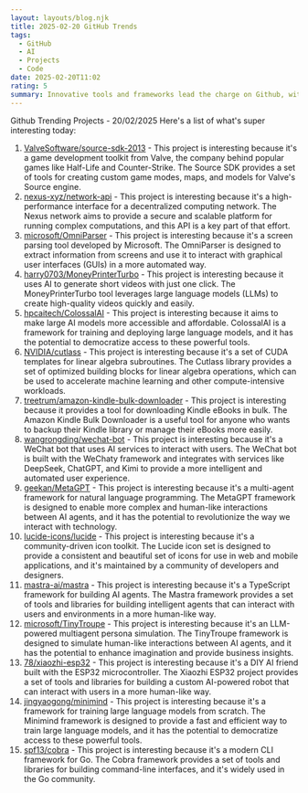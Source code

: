 ```yaml
---
layout: layouts/blog.njk
title: 2025-02-20 GitHub Trends
tags:
  - GitHub
  - AI
  - Projects
  - Code
date: 2025-02-20T11:02
rating: 5
summary: Innovative tools and frameworks lead the charge on Github, with top projects including Valve's game development toolkit, a high-performance interface for decentralized computing, and AI-powered tools like Microsoft's OmniParser and Harry0703's MoneyPrinterTurbo, which generate short videos using AI, while AI frameworks like ColossalAI and MetaGPT make large language models cheaper and more accessible, and development tools like NVIDIA's cutlass and spf13's cobra simplify CLI interactions, with community-driven projects like lucide-icons and treetrum's kindle bulk downloader also making waves, alongside innovative applications like wechat-bot, mastra, and TinyTroupe, which leverage AI for various use cases, showcasing the vibrant and dynamic nature of the Github community.
---
```

Github Trending Projects - 20/02/2025
Here's a list of what's super interesting today:
1. [ValveSoftware/source-sdk-2013](https://github.com/ValveSoftware/source-sdk-2013 "The 2013 edition of the Source SDK") - This project is interesting because it's a game development toolkit from Valve, the company behind popular games like Half-Life and Counter-Strike. The Source SDK provides a set of tools for creating custom game modes, maps, and models for Valve's Source engine.
2. [nexus-xyz/network-api](https://github.com/nexus-xyz/network-api "High-performance interface for supplying compute to the Nexus network") - This project is interesting because it's a high-performance interface for a decentralized computing network. The Nexus network aims to provide a secure and scalable platform for running complex computations, and this API is a key part of that effort.
3. [microsoft/OmniParser](https://github.com/microsoft/OmniParser "A simple screen parsing tool towards pure vision based GUI agent") - This project is interesting because it's a screen parsing tool developed by Microsoft. The OmniParser is designed to extract information from screens and use it to interact with graphical user interfaces (GUIs) in a more automated way.
4. [harry0703/MoneyPrinterTurbo](https://github.com/harry0703/MoneyPrinterTurbo "Generate short videos with one click using AI LLM") - This project is interesting because it uses AI to generate short videos with just one click. The MoneyPrinterTurbo tool leverages large language models (LLMs) to create high-quality videos quickly and easily.
5. [hpcaitech/ColossalAI](https://github.com/hpcaitech/ColossalAI "Making large AI models cheaper, faster and more accessible") - This project is interesting because it aims to make large AI models more accessible and affordable. ColossalAI is a framework for training and deploying large language models, and it has the potential to democratize access to these powerful tools.
6. [NVIDIA/cutlass](https://github.com/NVIDIA/cutlass "CUDA Templates for Linear Algebra Subroutines") - This project is interesting because it's a set of CUDA templates for linear algebra subroutines. The Cutlass library provides a set of optimized building blocks for linear algebra operations, which can be used to accelerate machine learning and other compute-intensive workloads.
7. [treetrum/amazon-kindle-bulk-downloader](https://github.com/treetrum/amazon-kindle-bulk-downloader "Download your Kindle eBooks in a more automated fashion") - This project is interesting because it provides a tool for downloading Kindle eBooks in bulk. The Amazon Kindle Bulk Downloader is a useful tool for anyone who wants to backup their Kindle library or manage their eBooks more easily.
8. [wangrongding/wechat-bot](https://github.com/wangrongding/wechat-bot "A WeChat bot built with WeChaty and AI services") - This project is interesting because it's a WeChat bot that uses AI services to interact with users. The WeChat bot is built with the WeChaty framework and integrates with services like DeepSeek, ChatGPT, and Kimi to provide a more intelligent and automated user experience.
9. [geekan/MetaGPT](https://github.com/geekan/MetaGPT "The Multi-Agent Framework: First AI Software Company, Towards Natural Language Programming") - This project is interesting because it's a multi-agent framework for natural language programming. The MetaGPT framework is designed to enable more complex and human-like interactions between AI agents, and it has the potential to revolutionize the way we interact with technology.
10. [lucide-icons/lucide](https://github.com/lucide-icons/lucide "Beautiful & consistent icon toolkit made by the community") - This project is interesting because it's a community-driven icon toolkit. The Lucide icon set is designed to provide a consistent and beautiful set of icons for use in web and mobile applications, and it's maintained by a community of developers and designers.
11. [mastra-ai/mastra](https://github.com/mastra-ai/mastra "The TypeScript AI agent framework") - This project is interesting because it's a TypeScript framework for building AI agents. The Mastra framework provides a set of tools and libraries for building intelligent agents that can interact with users and environments in a more human-like way.
12. [microsoft/TinyTroupe](https://github.com/microsoft/TinyTroupe "LLM-powered multiagent persona simulation for imagination enhancement and business insights") - This project is interesting because it's an LLM-powered multiagent persona simulation. The TinyTroupe framework is designed to simulate human-like interactions between AI agents, and it has the potential to enhance imagination and provide business insights.
13. [78/xiaozhi-esp32](https://github.com/78/xiaozhi-esp32 "Build your own AI friend") - This project is interesting because it's a DIY AI friend built with the ESP32 microcontroller. The Xiaozhi ESP32 project provides a set of tools and libraries for building a custom AI-powered robot that can interact with users in a more human-like way.
14. [jingyaogong/minimind](https://github.com/jingyaogong/minimind "Train a 26M-parameter GPT from scratch in just 2h") - This project is interesting because it's a framework for training large language models from scratch. The Minimind framework is designed to provide a fast and efficient way to train large language models, and it has the potential to democratize access to these powerful tools.
15. [spf13/cobra](https://github.com/spf13/cobra "A Commander for modern Go CLI interactions") - This project is interesting because it's a modern CLI framework for Go. The Cobra framework provides a set of tools and libraries for building command-line interfaces, and it's widely used in the Go community.



